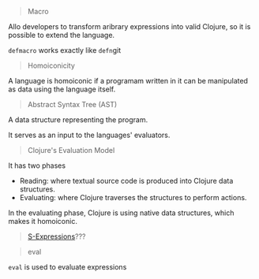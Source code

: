 > Macro

Allo developers to transform aribrary expressions into valid Clojure, so it is possible to extend the language.

`defmacro` works exactly like `defn`git

> Homoiconicity

A language is homoiconic if a programam written in it can be manipulated as data using the language itself.

> Abstract Syntax Tree (AST)

A data structure representing the program.

It serves as an input to the languages' evaluators.

> Clojure's Evaluation Model

It has two phases

* Reading: where textual source code is produced into Clojure data structures.
* Evaluating: where Clojure traverses the structures to perform actions.

In the evaluating phase, Clojure is using native data structures, which makes it homoiconic.

> [S-Expressions](http://www.gigamonkeys.com/book/syntax-and-semantics.html)???

> eval

`eval` is used to evaluate expressions